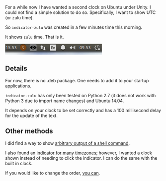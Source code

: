 For a while now I have wanted a second clock on Ubuntu under Unity. I could not find a simple solution to do so. Specifically, I want to show UTC (or zulu time).

So `indicator-zulu` was created in a few minutes time this morning.

It shows `zulu` time. That is it. 

![screenshot](screenshot.png)

## Details

For now, there is no .deb package. One needs to add it to your startup applications.

`indicator-zulu` has only been tested on Python 2.7 (it does not work with Python 3 due to import name changes) and Ubuntu 14.04.

It depends on your clock to be set correctly and has a 100 millisecond delay for the update of the text.

## Other methods

I did find a way to show [arbitrary output of a shell command](http://www.webupd8.org/2014/05/ubuntu-appindicator-that-displays-bash.html). 

I also found an [indicator for many timezones](https://github.com/sfstpala/World-Clock-AppIndicator/blob/master/world-clock); however, I wanted a clock shown instead of needing to click the indicator. I can do the same with the built in clock.

If you would like to change the order, [you can](http://www.webupd8.org/2011/06/how-to-change-application-indicators.html).